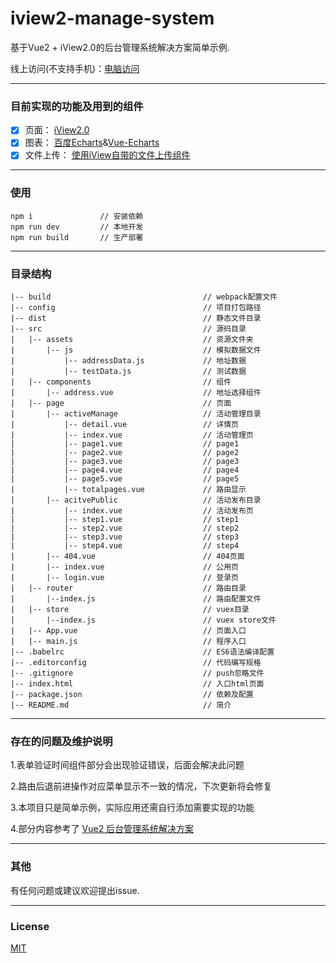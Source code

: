 # iview2-manage-system

基于Vue2 + iView2.0的后台管理系统解决方案简单示例.

线上访问(不支持手机)：[电脑访问](https://leega0.github.io/iview2-management-system/)

--------------
### 目前实现的功能及用到的组件
- [x] 页面： [iView2.0](https://github.com/iview/iview)
- [x] 图表： [百度Echarts](http://echarts.baidu.com)&[Vue-Echarts](https://github.com/xlsdg/vue-echarts-v3)
- [x] 文件上传： [使用iView自带的文件上传组件](https://www.iviewui.com/components/upload)

--------------

### 使用
```
npm i               // 安装依赖
npm run dev         // 本地开发
npm run build       // 生产部署
```
--------------

### 目录结构
	|-- build                                  // webpack配置文件
	|-- config                                 // 项目打包路径
	|-- dist                                   // 静态文件目录
	|-- src      							   // 源码目录
	|	|-- assets							   // 资源文件夹
	|		|-- js							   // 模拟数据文件
	|           |-- addressData.js             // 地址数据
	|           |-- testData.js 			   // 测试数据
	|   |-- components                         // 组件
	|       |-- address.vue                    // 地址选择组件
    |   |-- page  							   // 页面
    |		|-- activeManage 				   // 活动管理目录
    |  			|-- detail.vue 				   // 详情页
    |  			|-- index.vue 				   // 活动管理页
    |  			|-- page1.vue 				   // page1
    |  			|-- page2.vue 				   // page2
    |  			|-- page3.vue 				   // page3
    |  			|-- page4.vue 				   // page4
    |  			|-- page5.vue 				   // page5
    |  			|-- totalpages.vue 			   // 路由显示
    |		|-- acitvePublic 				   // 活动发布目录
    |			|-- index.vue  				   // 活动发布页
    |			|-- step1.vue  				   // step1
    |			|-- step2.vue  				   // step2
    |			|-- step3.vue  				   // step3
    |			|-- step4.vue  				   // step4
    |		|-- 404.vue   					   // 404页面
	|		|-- index.vue  					   // 公用页
	|		|-- login.vue 					   // 登录页
    |	|-- router   						   // 路由目录
    |		|--index.js						   // 路由配置文件
    |	|-- store  							   // vuex目录
    |		|--index.js						   // vuex store文件
	|   |-- App.vue                            // 页面入口
	|   |-- main.js                            // 程序入口
	|-- .babelrc                               // ES6语法编译配置
	|-- .editorconfig                          // 代码编写规格
	|-- .gitignore                             // push忽略文件
	|-- index.html                             // 入口html页面
	|-- package.json                           // 依赖及配置
	|-- README.md                              // 简介
	

----------------

### 存在的问题及维护说明
1.表单验证时间组件部分会出现验证错误，后面会解决此问题

2.路由后退前进操作对应菜单显示不一致的情况，下次更新将会修复

3.本项目只是简单示例，实际应用还需自行添加需要实现的功能

4.部分内容参考了 [Vue2 后台管理系统解决方案](https://github.com/vanishcode/iview2-management-system)

---------------

### 其他
有任何问题或建议欢迎提出issue.

---------------

### License
[MIT](https://opensource.org/licenses/MIT)